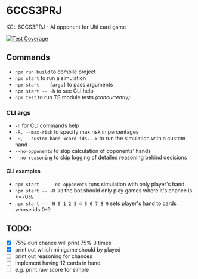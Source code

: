 # 6CCS3PRJ
KCL 6CCS3PRJ - AI opponent for Ulti card game

[![Test Coverage](https://img.shields.io/badge/dynamic/json?color=success&label=test%20coverage&query=%24.total.statements.pct&suffix=%25&url=https%3A%2F%2Frepos.almasi.dev%2Fulti-bot%2Fcoverage%2Fcoverage-summary.json&logo=jest)](https://repos.almasi.dev/ulti-bot/coverage)

## Commands

- `npm run build` to compile project
- `npm start` to run a simulation
- `npm start -- [args]` to pass arguments
- `npm start -- -h` to see CLI help
- `npm test` to run TS module tests *(concurrently)*

### CLI args

- `-h` for CLI commands help
- `-R, --max-risk` to specify max risk in percentages
- `-H, --custom-hand <card ids...>` to run the simulation with a custom hand
- `--no-opponents` to skip calculation of opponents' hands
- `--no-reasoning` to skip logging of detailed reasoning behind decisions

#### CLI examples

- `npm start -- --no-opponents` runs simulation with only player's hand
- `npm start -- -R 70` the bot should only play games where it's chance is >=70%
- `npm start -- -H 0 1 2 3 4 5 6 7 8 9` sets player's hand to cards whose ids 0-9

## TODO:

- [x] 75% duri chance will print 75% 3 times
- [x] print out which minigame should by played
- [ ] print out reasoning for chances
- [ ] implement having 12 cards in hand
- [ ] e.g. print raw score for simple